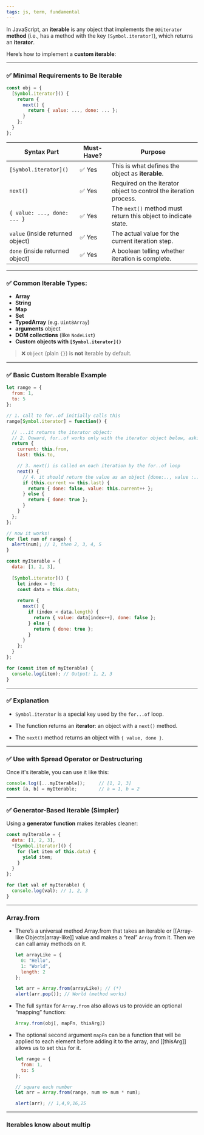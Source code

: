 ```yaml
---
tags: js, term, fundamental
---
```


In JavaScript, an **iterable** is any object that implements the `@@iterator` **method** (i.e., has a method with the key `[Symbol.iterator]`), which returns an **iterator**.

Here’s how to implement a **custom iterable**:

--- 

### ✅ **Minimal Requirements to Be Iterable**

```js
const obj = {
  [Symbol.iterator]() {
    return {
      next() {
        return { value: ..., done: ... };
      }
    };
  }
};

```

|Syntax Part|Must-Have?|Purpose|
|---|---|---|
|`[Symbol.iterator]()`|✅ Yes|This is what defines the object as **iterable**.|
|`next()`|✅ Yes|Required on the iterator object to control the iteration process.|
|`{ value: ..., done: ... }`|✅ Yes|The `next()` method must return this object to indicate state.|
|`value` (inside returned object)|✅ Yes|The actual value for the current iteration step.|
|`done` (inside returned object)|✅ Yes|A boolean telling whether iteration is complete.|

---

### ✅ Common Iterable Types:

- **Array**
- **String**
- **Map**
- **Set**
- **TypedArray** (e.g. `Uint8Array`)
- **arguments** object
- **DOM collections** (like `NodeList`)
- **Custom objects with `[Symbol.iterator]()`**

> ❌ `Object` (plain `{}`) is **not** iterable by default.

---

### ✅ Basic Custom Iterable Example

```js
let range = {
  from: 1,
  to: 5
};

// 1. call to for..of initially calls this
range[Symbol.iterator] = function() {

  // ...it returns the iterator object:
  // 2. Onward, for..of works only with the iterator object below, asking it for next values
  return {
    current: this.from,
    last: this.to,

    // 3. next() is called on each iteration by the for..of loop
    next() {
      // 4. it should return the value as an object {done:.., value :...}
      if (this.current <= this.last) {
        return { done: false, value: this.current++ };
      } else {
        return { done: true };
      }
    }
  };
};

// now it works!
for (let num of range) {
  alert(num); // 1, then 2, 3, 4, 5
}
```

```js
const myIterable = {
  data: [1, 2, 3],
  
  [Symbol.iterator]() {
    let index = 0;
    const data = this.data;
    
    return {
      next() {
        if (index < data.length) {
          return { value: data[index++], done: false };
        } else {
          return { done: true };
        }
      }
    };
  }
};

for (const item of myIterable) {
  console.log(item); // Output: 1, 2, 3
}
```

---

### ✅ Explanation

- `Symbol.iterator` is a special key used by the `for...of` loop.
    
- The function returns an **iterator**: an object with a `next()` method.
    
- The `next()` method returns an object with `{ value, done }`.
    

---

### ✅ Use with Spread Operator or Destructuring

Once it's iterable, you can use it like this:

```js
console.log([...myIterable]);     // [1, 2, 3]
const [a, b] = myIterable;        // a = 1, b = 2
```

---

### ✅ Generator-Based Iterable (Simpler)

Using a **generator function** makes iterables cleaner:

```js
const myIterable = {
  data: [1, 2, 3],
  *[Symbol.iterator]() {
    for (let item of this.data) {
      yield item;
    }
  }
};

for (let val of myIterable) {
  console.log(val); // 1, 2, 3
}
```

---

### Array.from

- There’s a universal method Array.from that takes an iterable or [[Array-like Objects|array-like]] value and makes a “real” `Array` from it. Then we can call array methods on it.
	```javascript
	let arrayLike = {
	  0: "Hello",
	  1: "World",
	  length: 2
	};
	
	let arr = Array.from(arrayLike); // (*)
	alert(arr.pop()); // World (method works)
	```
- The full syntax for `Array.from` also allows us to provide an optional “mapping” function:
	```javascript
	Array.from(obj[, mapFn, thisArg])
	```
- The optional second argument `mapFn` can be a function that will be applied to each element before adding it to the array, and [[thisArg]] allows us to set `this` for it.
	```js
	let range = {
	  from: 1,
	  to: 5
	};
	
	// square each number
	let arr = Array.from(range, num => num * num);
	
	alert(arr); // 1,4,9,16,25
	```

---

### Iterables know about multip